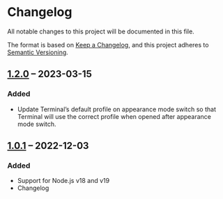 # Changelog

All notable changes to this project will be documented in this file.

The format is based on [Keep a Changelog](https://keepachangelog.com/en/1.0.0/),
and this project adheres to [Semantic Versioning](https://semver.org/spec/v2.0.0.html).

## [1.2.0](https://github.com/patrik-csak/auto-terminal-profile/compare/v1.0.1...v1.2.0) – 2023-03-15

### Added

- Update Terminal’s default profile on appearance mode switch so that Terminal will use the correct profile when opened after appearance mode switch.

## [1.0.1](https://github.com/patrik-csak/auto-terminal-profile/compare/v1.0.0...v1.0.1) – 2022-12-03

### Added

- Support for Node.js v18 and v19
- Changelog
